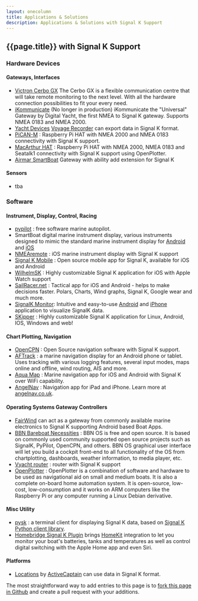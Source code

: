 ```yaml
---
layout: onecolumn
title: Applications & Solutions
description: Applications & Solutions with Signal K Support
---
```


## {{page.title}} with Signal K Support

### Hardware Devices

#### Gateways, Interfaces
- [Victron Cerbo GX](https://www.victronenergy.com/communication-centres/cerbo-gx) The Cerbo GX is a flexible communication centre that will take remote monitoring to the next level. With all the hardware connection possibilities to fit your every need.
- [iKommunicate](https://ikommunicate.com/) (No longer in production) iKommunicate the "Universal" Gateway by Digital Yacht, the first NMEA to Signal K gateway. Supports NMEA 0183 and NMEA 2000.
- [Yacht Devices](http://www.yachtd.com) [Voyage Recorder](http://www.yachtd.com/products/recorder.html) can export data in Signal K format.
- [PiCAN-M](http://skpang.co.uk/catalog/picanm-with-nmea-0183-and-nmea-2000-connection-3a-smps-p-1599.html) : Raspberry Pi HAT with NMEA 2000 and NMEA 0183 connectivity with Signal K support.
- [MacArthur HAT](https://macarthur-hat-documentation.readthedocs.io/en/latest/) : Raspberry Pi HAT with NMEA 2000, NMEA 0183 and Seatalk1 connectivity with Signal K support using OpenPlotter.
- [Airmar SmartBoat](https://www.airmar.com/Catalog/SmartBoat-SmartFlex) Gateway with ability add extension for Signal K
  
#### Sensors
- tba
  
### Software
#### Instrument, Display, Control, Racing
- [pypilot](http://pypilot.org/) : free software marine autopilot.
- SmartBoat digital marine instrument display, various instruments designed to mimic the standard marine instrument display for [Android](https://play.google.com/store/apps/details?id=com.smartboatnetwork.smartboat) and [iOS](https://itunes.apple.com/us/app/smartboat/id1299526775)
- [NMEAremote](http://www.zapfware.de/en/products/nmearemote/) : iOS marine instrument display with Signal K support
- [Signal K Mobile](https://github.com/itemir/signalk-mobile) : Open source mobile app for Signal K, available for iOS and Android
- [WilhelmSK](https://itunes.apple.com/us/app/wilhelmsk/id1150499484?mt=8) : Highly customizable Signal K application for iOS with Apple Watch support
- [SailRacer.net](http://sailracer.net) : Tactical app for iOS and Android - helps to make decisions faster. Polars, Charts, Wind graphs, Signal K, Google wear and much more.
- [SignalK Monitor](https://www.youtube.com/watch?v=X8VbkD8WYV8): Intuitive and easy-to-use [Android](https://play.google.com/store/apps/details?id=com.belmille.signalkflutter) and [iPhone](https://apps.apple.com/fi/app/signalk-monitor/id1534189860) application to visualize SignalK data.
- [SKipper](https://www.skipperapp.net/) : Highly customizable Signal K application for Linux, Android, IOS, Windows and web!
  
#### Chart Plotting, Navigation
- [OpenCPN](https://opencpn.org/) : Open Source navigation software with Signal K support.
- [AFTrack](http://afischer-online.de/and/aftrack/) : a marine navigation display for an Android phone or tablet. Uses tracking with various logging features, several input modes, maps online and offline, wind routing, AIS and more.
- [Aqua Map](http://www.globalaquamaps.com) : Marine navigation app for iOS and Android with Signal K over WiFi capability.
- [AngelNav](https://www.angelnav.co.uk/) : Navigation app for iPad and iPhone. Learn more at [angelnav.co.uk](https://www.angelnav.co.uk/).
  
#### Operating Systems Gateway Controllers
- [FairWind](http://fairwind.uniparthenope.it) can act as a gateway from commonly available marine electronics to
  Signal&nbsp;K supporting Android based Boat Apps.
- [BBN Bareboat Necessities](https://bareboat-necessities.github.io/) : BBN OS is free and open source. It is based on commonly used community supported open source projects such as SignalK, PyPilot, OpenCPN, and others. BBN OS graphical user interface will let you build a cockpit front-end to all functionality of the OS from chartplotting, dashboards, weather information, to media player, etc.
- [Vyacht router](http://vyacht.net/) : router with Signal K support
- [OpenPlotter](https://openplotter.readthedocs.io/latest/description/what_is_openplotter.html) : OpenPlotter is a combination of software and hardware to be used as navigational aid on small and medium boats. It is also a complete on-board home automation system. It is open-source, low-cost, low-consumption and it works on ARM computers like the Raspberry Pi or any computer running a Linux Debian derivative.
  
#### Misc Utility
- [pysk](https://github.com/ph1l/pysk) : a terminal client for displaying Signal K data, based on [Signal K Python client library](https://github.com/ph1l/python-signalk-client).
- [Homebridge Signal K Plugin](https://www.npmjs.com/package/homebridge-signalk) brings [HomeKit](https://www.apple.com/ios/home/) integration to let you monitor your boat's batteries, tanks and temperatures as well as control digital switching with the Apple Home app and even Siri.

#### Platforms
- [Locations](https://activecaptain.com/locations/index.php) by [ActiveCaptain](https://activecaptain.com/index.php) can use data in Signal K format.



The most straightforward way to add entries to this page is to
[fork this page in Github](https://github.com/SignalK/signalk.github.io/blob/master/solutions.md) and
create a pull request with your additions.
